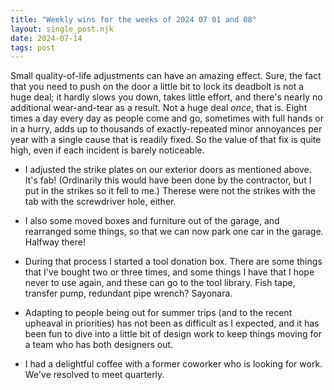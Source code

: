 ```yaml
---
title: "Weekly wins for the weeks of 2024 07 01 and 08"
layout: single_post.njk
date: 2024-07-14
tags: post
---
```


Small quality-of-life adjustments can have an amazing effect. Sure, the fact that you need to push on the door a little bit to lock its deadbolt is not a huge deal; it hardly slows you down, takes little effort, and there's nearly no additional wear-and-tear as a result. Not a huge deal _once_, that is. Eight times a day every day as people come and go, sometimes with full hands or in a hurry, adds up to thousands of exactly-repeated minor annoyances per year with a single cause that is readily fixed. So the value of that fix is quite high, even if each incident is barely noticeable.

- I adjusted the strike plates on our exterior doors as mentioned above. It's fab! (Ordinarily this would have been done by the contractor, but I put in the strikes so it fell to me.) Therese were not the strikes with the tab with the screwdriver hole, either.

- I also some moved boxes and furniture out of the garage, and rearranged some things, so that we can now park one car in the garage. Halfway there!

- During that process I started a tool donation box. There are some things that I've bought two or three times, and some things I have that I hope never to use again, and these can go to the tool library. Fish tape, transfer pump, redundant pipe wrench? Sayonara.

- Adapting to people being out for summer trips (and to the recent upheaval in priorities) has not been as difficult as I expected, and it has been fun to dive into a little bit of design work to keep things moving for a team who has both designers out.

- I had a delightful coffee with a former coworker who is looking for work. We've resolved to meet quarterly.

